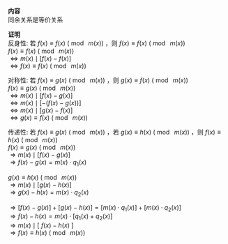 **内容**  
同余关系是等价关系  
  
**证明**  
反身性: 若 $f(x)\equiv f(x)\ (\bmod\ m(x))$ ，则 $f(x)\equiv f(x)\ (\bmod\ m(x))$  
 $f(x)\equiv f(x)\ (\bmod\ m(x))$  
 $\Leftrightarrow m(x)\mid[f(x)-f(x)]$  
 $\Leftrightarrow f(x)\equiv f(x)\ (\bmod\ m(x))$  
  
对称性: 若 $f(x)\equiv g(x)\ (\bmod\ m(x))$ ，则 $g(x)\equiv f(x)\ (\bmod\ m(x))$  
 $f(x)\equiv g(x)\ (\bmod\ m(x))$  
 $\Leftrightarrow m(x)\mid[f(x)-g(x)]$  
 $\Leftrightarrow m(x)\mid[-(f(x)-g(x))]$  
 $\Leftrightarrow m(x)\mid[g(x)-f(x)]$  
 $\Leftrightarrow g(x)\equiv f(x)\ (\bmod\ m(x))$  
  
传递性: 若 $f(x)\equiv g(x)\ (\bmod\ m(x))$ ，若 $g(x)\equiv h(x)\ (\bmod\ m(x))$ ，则 $f(x)\equiv h(x)\ (\bmod\ m(x))$  
 $f(x)\equiv g(x)\ (\bmod\ m(x))$  
 $\Rightarrow m(x)\mid[f(x)-g(x)]$  
 $\Rightarrow f(x)-g(x)=m(x)\cdot q_1(x)$  
  
 $g(x)\equiv h(x)\ (\bmod\ m(x))$  
 $\Rightarrow m(x)\mid[g(x)-h(x)]$  
 $\Rightarrow g(x)-h(x)=m(x)\cdot q_2(x)$  
  
 $\Rightarrow [f(x)-g(x)]+[g(x)-h(x)]=[m(x)\cdot q_1(x)]+[m(x)\cdot q_2(x)]$  
 $\Rightarrow f(x)-h(x)=m(x)\cdot[q_1(x)+q_2(x)]$  
 $\Rightarrow m(x)\mid[\ f(x)-h(x)\ ]$  
 $\Rightarrow f(x)\equiv h(x)\ (\bmod\ m(x))$  
